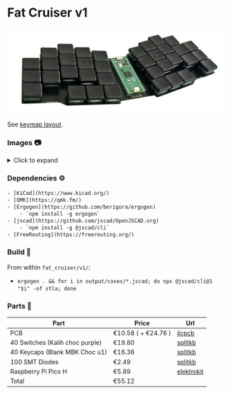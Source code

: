# Fat Cruiser v1

<div align="center">

![Logo](./images/fat_cruiser_v1.png)

</div>

See [keymap layout](./qmk/readme.md).

### Images :camera:

<details>
  <summary>Click to expand</summary>
  <div align="center">
    <img src="./images/fat_cruiser_v1_front.png" />
    <img src="./images/fat_cruiser_v1_back.png" />
    <img src="./images/kicad.jpg" />
  </div>
<div align="center">
</details>

### Dependencies :gear:

    - [KiCad](https://www.kicad.org/)
    - [QMK](https://qmk.fm/)
    - [Ergogen](https://github.com/berigora/ergogen)
        - `npm install -g ergogen`
    - [jscad](https://github.com/jscad/OpenJSCAD.org)
        - `npm install -g @jscad/cli`
    - [FreeRouting](https://freerouting.org/)

### Build :hammer:

From within `fat_cruiser/v1/`:

- `ergogen . && for i in output/cases/*.jscad; do npx @jscad/cli@1 "$i" -of stla; done`

### Parts :nut_and_bolt:

| Part                                                    | Price                  | Url                                                                                                                        |
|----------------                                         | ---------------        | ---------------                                                                                                            |
| PCB                                                     | €10.58 ( + €24.76 )    | [jlcpcb](https://jlcpcb.com/)                                                                                              |
| 40 Switches (Kalih choc purple)                         | €19.80                 | [splitkb](https://splitkb.com/products/kailh-low-profile-choc-switches?variant=47265452458331)                             |
| 40 Keycaps (Blank MBK Choc u1)                          | €16.36                 | [splitkb](https://splitkb.com/products/blank-mbk-choc-low-profile-keycaps?variant=31811491987533)                          |
| 100 SMT Diodes                                          | €2.49                  | [splitkb](https://splitkb.com/products/smd-diodes?variant=42283984027907)                                                  |
| Raspberry Pi Pico H                                     | €5.89                  | [elektrokit](https://www.electrokit.com/en/raspberry-pi-pico-h)                                                            |
| Total                                                   | €55.12                 |                                                                                                                            |
